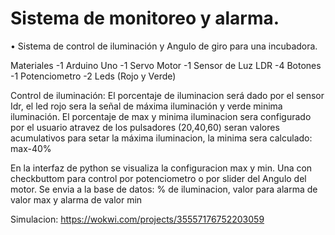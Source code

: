 # Sistema de monitoreo y alarma.

• Sistema de control de iluminación y Angulo de giro para una incubadora.

Materiales
-1 Arduino Uno
-1 Servo Motor
-1 Sensor de Luz LDR
-4 Botones
-1 Potenciometro
-2 Leds (Rojo y Verde)

Control de iluminación:
El porcentaje de iluminacion será dado por el sensor Idr, el led rojo sera la señal de máxima iluminación y verde minima iluminación. 
El porcentaje de max y minima iluminacion sera configurado por el usuario atravez de los pulsadores (20,40,60) seran valores acumulativos para setar la máxima iluminacion, la minima sera calculado: max-40%

En la interfaz de python se visualiza la configuracion max y min. Una con checkbuttom para control por potenciometro o por slider del Angulo del motor.
Se envia a la base de datos: % de iluminacion, valor para alarma de valor max y alarma de valor min

Simulacion: https://wokwi.com/projects/35557176752203059
